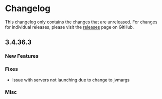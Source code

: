 # Changelog

This changelog only contains the changes that are unreleased. For changes for individual releases, please visit the
[releases](https://github.com/ATLauncher/ATLauncher/releases) page on GitHub.

## 3.4.36.3

### New Features

### Fixes
- Issue with servers not launching due to change to jvmargs

### Misc
